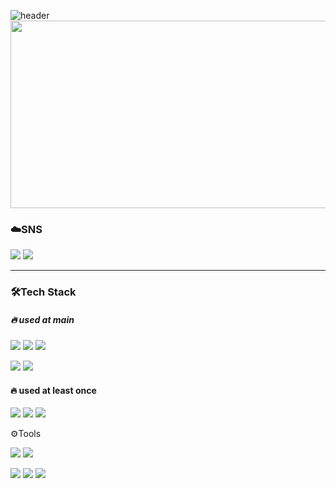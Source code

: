 
![header](https://capsule-render.vercel.app/api?type=waving&color=gradient&customColorList=8&height=150&section=header)
<a href="https://github.com/devxb/gitanimals">
<img
  src="https://render.gitanimals.org/farms/Zadd-lee"
  width="600"
  height="300"
/>
</a>





### ☁️SNS




<a href="https://daz-tlog.tistory.com/" target="_blank"><img src="https://img.shields.io/badge/Blog-000000?style=flat&logo=tistory&logoColor=ffffff"/></a>
<a href="mailto:kimminkyeong0418@gmail.com" target="_blank"><img src="https://img.shields.io/badge/mail to me-EA4335?style=flat&logo=Gmail&logoColor=ffffff"/></a>



-----    

### 🛠️**Tech Stack**


##### 🔥 used at main

<img src="https://img.shields.io/badge/spring-6DB33F?style=flat&logo=spring&logoColor=ffffff">  <img src="https://img.shields.io/badge/springboot-6DB33F?style=flat&logo=springboot&logoColor=ffffff">  <img src="https://img.shields.io/badge/java-007396?style=flat&logo=&logoColor=ffffff">    

<img src="https://img.shields.io/badge/oracle-F80000?style=flat&logo=oracle&logoColor=ffffff">   

<img src="https://img.shields.io/badge/maven-C71A36?style=flat&logo=apachemaven&logoColor=ffffff">

#### 🔥 used at least once
<img src="https://img.shields.io/badge/python-3776AB?style=flat&logo=python&logoColor=ffffff"> <img src="https://img.shields.io/badge/django-092E20?style=flat&logo=django&logoColor=ffffff">
<img src="https://img.shields.io/badge/C++-00599C?style=flat&logo=cplusplus&logoColor=ffffff">




⚙️Tools

<img src="https://img.shields.io/badge/intellij-000000?style=flat&logo=intellijidea&logoColor=ffffff">

<img src="https://img.shields.io/badge/git kraken-000000?style=flat&logo=gitkraken&logoColor=ffffff">

<img src="https://img.shields.io/badge/git-000000?style=flat&logo=git&logoColor=ffffff"> <img src="https://img.shields.io/badge/github-000000?style=flat&logo=github&logoColor=ffffff"> <img src="https://img.shields.io/badge/gitlab-000000?style=flat&logo=gitlab&logoColor=ffffff">



[//]: # (https://www.emojicopy.com/)
